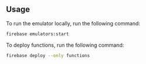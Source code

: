 ## Usage

To run the emulator locally, run the following command:

```sh
firebase emulators:start
```

To deploy functions, run the following command:

```sh
firebase deploy --only functions
```